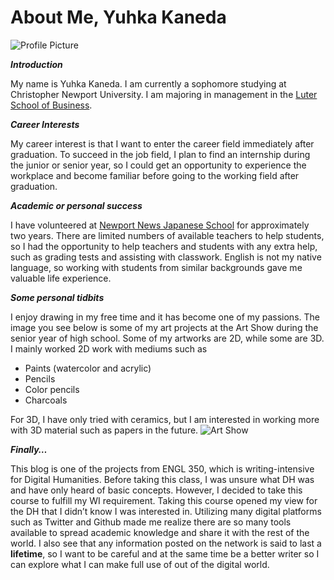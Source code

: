 # About Me, Yuhka Kaneda

![Profile Picture](https://yuhkak.github.io/YuhkaK/images/Profile.jpg)

**_Introduction_**

My name is Yuhka Kaneda. I am currently a sophomore studying at Christopher Newport University. I am majoring in management in the [Luter School of Business](https://cnu.edu/academics/departments/business/).

**_Career Interests_**

My career interest is that I want to enter the career field immediately after graduation. To succeed in the job field, I plan to find an internship during the junior or senior year, so I could get an opportunity to experience the workplace and become familiar before going to the working field after graduation.

**_Academic or personal success_**

I have volunteered at [Newport News Japanese School](http://www.japan-virginia.org/JapaneseSchools.html) for approximately two years. There are limited numbers of available teachers to help students, so I had the opportunity to help teachers and students with any extra help, such as grading tests and assisting with classwork. English is not my native language, so working with students from similar backgrounds gave me valuable life experience.

**_Some personal tidbits_**

I enjoy drawing in my free time and it has become one of my passions. The image you see below is some of my art projects at the Art Show during the senior year of high school. Some of my artworks are 2D, while some are 3D. I mainly worked 2D work with mediums such as 
* Paints (watercolor and acrylic)
* Pencils
* Color pencils 
* Charcoals

For 3D, I have only tried with ceramics, but I am interested in working more with 3D material such as papers in the future.
![Art Show](https://yuhkak.github.io/YuhkaK/images/Artshow.jpg)

**_Finally…_**

This blog is one of the projects from ENGL 350, which is writing-intensive for Digital Humanities. 
Before taking this class, I was unsure what DH was and have only heard of basic concepts. However, I decided to take this course to fulfill my WI requirement.
Taking this course opened my view for the DH that I didn’t know I was interested in. Utilizing many digital platforms such as Twitter and Github made me realize there are so many tools available to spread academic knowledge and share it with the rest of the world. I also see that any information posted on the network is said to last a **lifetime**, so I want to be careful and at the same time be a better writer so I can explore what I can make full use of out of the digital world.


